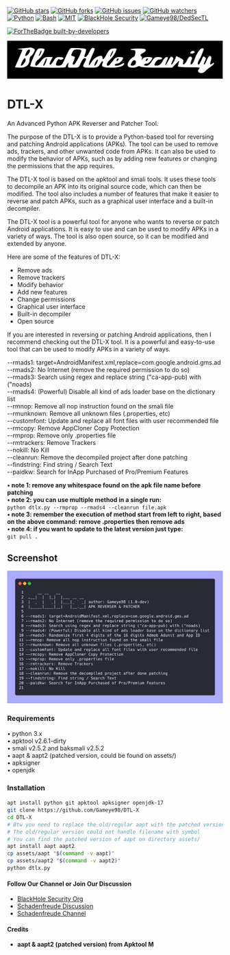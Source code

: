 [![GitHub stars](https://img.shields.io/github/stars/Gameye98/DTL-X.svg)](https://github.com/Gameye98/DTL-X/stargazers)
[![GitHub forks](https://img.shields.io/github/forks/Gameye98/DTL-X.svg)](https://github.com/Gameye98/DTL-X/network/members)
[![GitHub issues](https://img.shields.io/github/issues/Gameye98/DTL-X.svg)](https://github.com/Gameye98/DTL-X/issues)
[![GitHub watchers](https://img.shields.io/github/watchers/Gameye98/DTL-X.svg)](https://github.com/Gameye98/DTL-X/watchers)
[![Python](https://img.shields.io/badge/language-Python%203-blue.svg)](https://www.python.org)
[![Bash](https://img.shields.io/badge/language-Bash-blue.svg)](https://www.gnu.org/software/bash/)
[![MIT](https://img.shields.io/badge/license-MIT-red.svg)](https://opensource.org/licenses/MIT)
[![BlackHole Security](https://img.shields.io/badge/team-BlackHole%20Security-ocean.svg)](https://github.com/BlackHoleSecurity)
[![Gameye98/DedSecTL](https://img.shields.io/badge/author-Gameye98/DedSecTL-red.svg)](https://github.com/Gameye98)

[![ForTheBadge built-by-developers](http://ForTheBadge.com/images/badges/built-by-developers.svg)](https://github.com/Gameye98)  

[![BlackHole Security](assets/gitbhs.svg)](https://github.com/BlackHoleSecurity)

# DTL-X
An Advanced Python APK Reverser and Patcher Tool.  

The purpose of the DTL-X is to provide a Python-based tool for reversing and patching Android applications (APKs). The tool can be used to remove ads, trackers, and other unwanted code from APKs. It can also be used to modify the behavior of APKs, such as by adding new features or changing the permissions that the app requires.

The DTL-X tool is based on the apktool and smali tools. It uses these tools to decompile an APK into its original source code, which can then be modified. The tool also includes a number of features that make it easier to reverse and patch APKs, such as a graphical user interface and a built-in decompiler.

The DTL-X tool is a powerful tool for anyone who wants to reverse or patch Android applications. It is easy to use and can be used to modify APKs in a variety of ways. The tool is also open source, so it can be modified and extended by anyone.

Here are some of the features of DTL-X:

* Remove ads  
* Remove trackers  
* Modify behavior  
* Add new features  
* Change permissions  
* Graphical user interface  
* Built-in decompiler  
* Open source  

If you are interested in reversing or patching Android applications, then I recommend checking out the DTL-X tool. It is a powerful and easy-to-use tool that can be used to modify APKs in a variety of ways.  

--rmads1: target=AndroidManifest.xml,replace=com.google.android.gms.ad  
--rmads2: No Internet (remove the required permission to do so)  
--rmads3: Search using regex and replace string ("ca-app-pub) with ("noads)  
--rmads4: (Powerful) Disable all kind of ads loader base on the dictionary list  
--rmnop: Remove all nop instruction found on the smali file  
--rmunknown: Remove all unknown files (.properties, etc)  
--customfont: Update and replace all font files with user recommended file  
--rmcopy: Remove AppCloner Copy Protection  
--rmprop: Remove only .properties file  
--rmtrackers: Remove Trackers  
--nokill: No Kill  
--cleanrun: Remove the decompiled project after done patching  
--findstring: Find string / Search Text  
--paidkw: Search for InApp Purchased of Pro/Premium Features  

**• note 1: remove any whitespace found on the apk file name before patching**  
**• note 2: you can use multiple method in a single run:**  
`python dtlx.py --rmprop --rmads4 --cleanrun file.apk`  
**• note 3: remember the execution of method start from left to right, based on the above command: remove .properties then remove ads**  
**• note 4: if you want to update to the latest version just type:**  
`git pull .`

## Screenshot
<img src="assets/screenshot.png">

### Requirements
• python 3.x  
• apktool v2.6.1-dirty  
• smali v2.5.2 and baksmali v2.5.2  
• aapt & aapt2 (patched version, could be found on assets/)  
• apksigner  
• openjdk  

### Installation
```bash
apt install python git apktool apksigner openjdk-17
git clone https://github.com/Gameye98/DTL-X
cd DTL-X
# Btw you need to replace the old/regular aapt with the patched version
# The old/regular version could not handle filename with symbol
# You can find the patched version of aapt on directory assets/
apt install aapt aapt2
cp assets/aapt "$(command -v aapt)"
cp assets/aapt2 "$(command -v aapt2)"
python dtlx.py
```

#### Follow Our Channel or Join Our Discussion
- [BlackHole Security Org](https://github.com/BlackHoleSecurity)  
- [Schadenfreude Discussion](https://t.me/schdenfreude)  
- [Schadenfreude Channel](https://t.me/schdnfrd)

#### Credits
- **aapt & aapt2 (patched version) from Apktool M**
